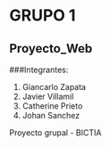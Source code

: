 # GRUPO 1
## Proyecto_Web

###Integrantes:
1. Giancarlo Zapata
2. Javier Villamil
3. Catherine Prieto
4. Johan Sanchez

Proyecto grupal - BICTIA

